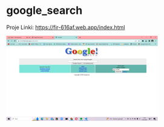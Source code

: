 # google_search

Proje Linki: https://fir-616af.web.app/index.html

<img src="image/ui.png" width="400"/>
